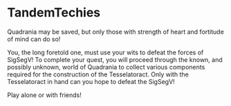 # TandemTechies
Quadrania may be saved, but only those with strength of heart and 
fortitude of mind can do so!
 
You, the long foretold one, must use your wits to defeat the forces of SigSegV!
To complete your quest, you will proceed through the known, and possibly unknown,
world of Quadrania to collect various components required for the
construction of the Tesselatoract. Only with the Tesselatoract in hand can you
hope to defeat the SigSegV!
 
Play alone or with friends!

